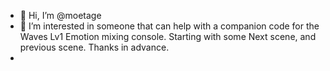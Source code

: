 - 👋 Hi, I’m @moetage
- 👀 I’m interested in someone that can help with a companion code for the Waves Lv1 Emotion mixing console.  Starting with some Next scene, and previous scene.   Thanks in advance. 
- 

<!---
moetage/moetage is a ✨ special ✨ repository because its `README.md` (this file) appears on your GitHub profile.
You can click the Preview link to take a look at your changes.
--->
